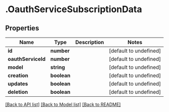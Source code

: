 # .OauthServiceSubscriptionData

## Properties

Name | Type | Description | Notes
------------ | ------------- | ------------- | -------------
**id** | **number** |  | [default to undefined]
**oauthServiceId** | **number** |  | [default to undefined]
**model** | **string** |  | [default to undefined]
**creation** | **boolean** |  | [default to undefined]
**updates** | **boolean** |  | [default to undefined]
**deletion** | **boolean** |  | [default to undefined]


[[Back to API list]](../README.md#documentation-for-api-endpoints) [[Back to Model list]](../README.md#documentation-for-models) [[Back to README]](../README.md)
